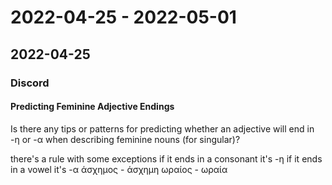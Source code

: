 # 2022-04-25 - 2022-05-01

## 2022-04-25

### Discord

#### Predicting Feminine Adjective Endings

Is there any tips or patterns for predicting whether an adjective will end in -η or -α when describing feminine nouns (for singular)?

there's a rule with some exceptions
if it ends in a consonant it's -η
if it ends in a vowel it's -α
άσχημος - άσχημη
ωραίος  - ωραία
